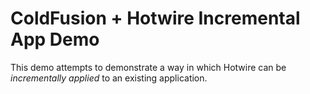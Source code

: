 
# ColdFusion + Hotwire Incremental App Demo

This demo attempts to demonstrate a way in which Hotwire can be _incrementally applied_ to an existing application.